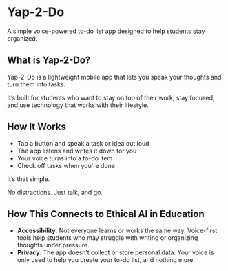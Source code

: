 # Yap-2-Do
A simple voice-powered to-do list app designed to help students stay organized.

## What is Yap-2-Do?

Yap-2-Do is a lightweight mobile app that lets you speak your thoughts and turn them into tasks.

It’s built for students who want to stay on top of their work, stay focused, and use technology that works with their lifestyle.

## How It Works

- Tap a button and speak a task or idea out loud
- The app listens and writes it down for you
- Your voice turns into a to-do item
- Check off tasks when you're done

It’s that simple.

No distractions. Just talk, and go.

## How This Connects to Ethical AI in Education

- **Accessibility**: Not everyone learns or works the same way. Voice-first tools help students who may struggle with writing or organizing thoughts under pressure.
- **Privacy**: The app doesn’t collect or store personal data. Your voice is only used to help you create your to-do list, and nothing more.
